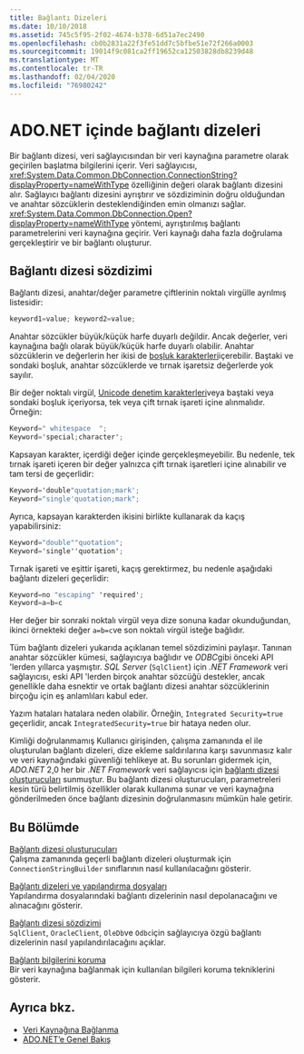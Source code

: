 ```yaml
---
title: Bağlantı Dizeleri
ms.date: 10/10/2018
ms.assetid: 745c5f95-2f02-4674-b378-6d51a7ec2490
ms.openlocfilehash: cb0b2831a22f3fe51dd7c5bfbe51e72f266a0003
ms.sourcegitcommit: 19014f9c081ca2ff19652ca12503828db8239d48
ms.translationtype: MT
ms.contentlocale: tr-TR
ms.lasthandoff: 02/04/2020
ms.locfileid: "76980242"
---
```

# <a name="connection-strings-in-adonet"></a>ADO.NET içinde bağlantı dizeleri

Bir bağlantı dizesi, veri sağlayıcısından bir veri kaynağına parametre olarak geçirilen başlatma bilgilerini içerir. Veri sağlayıcısı, <xref:System.Data.Common.DbConnection.ConnectionString?displayProperty=nameWithType> özelliğinin değeri olarak bağlantı dizesini alır. Sağlayıcı bağlantı dizesini ayrıştırır ve sözdiziminin doğru olduğundan ve anahtar sözcüklerin desteklendiğinden emin olmanızı sağlar. <xref:System.Data.Common.DbConnection.Open?displayProperty=nameWithType> yöntemi, ayrıştırılmış bağlantı parametrelerini veri kaynağına geçirir. Veri kaynağı daha fazla doğrulama gerçekleştirir ve bir bağlantı oluşturur.

## <a name="connection-string-syntax"></a>Bağlantı dizesi sözdizimi

Bağlantı dizesi, anahtar/değer parametre çiftlerinin noktalı virgülle ayrılmış listesidir:

```csharp
keyword1=value; keyword2=value;
```

Anahtar sözcükler büyük/küçük harfe duyarlı değildir. Ancak değerler, veri kaynağına bağlı olarak büyük/küçük harfe duyarlı olabilir. Anahtar sözcüklerin ve değerlerin her ikisi de [boşluk karakterleri](https://en.wikipedia.org/wiki/Whitespace_character#Unicode)içerebilir. Baştaki ve sondaki boşluk, anahtar sözcüklerde ve tırnak işaretsiz değerlerde yok sayılır.

Bir değer noktalı virgül, [Unicode denetim karakterleri](https://en.wikipedia.org/wiki/Unicode_control_characters)veya baştaki veya sondaki boşluk içeriyorsa, tek veya çift tırnak işareti içine alınmalıdır. Örneğin:

```csharp
Keyword=" whitespace  ";
Keyword='special;character';
```

Kapsayan karakter, içerdiği değer içinde gerçekleşmeyebilir. Bu nedenle, tek tırnak işareti içeren bir değer yalnızca çift tırnak işaretleri içine alınabilir ve tam tersi de geçerlidir:

```csharp
Keyword='double"quotation;mark';
Keyword="single'quotation;mark";
```

Ayrıca, kapsayan karakterden ikisini birlikte kullanarak da kaçış yapabilirsiniz:

```csharp
Keyword="double""quotation";
Keyword='single''quotation';
```

Tırnak işareti ve eşittir işareti, kaçış gerektirmez, bu nedenle aşağıdaki bağlantı dizeleri geçerlidir:

```csharp
Keyword=no "escaping" 'required';
Keyword=a=b=c
```

Her değer bir sonraki noktalı virgül veya dize sonuna kadar okunduğundan, ikinci örnekteki değer `a=b=c`ve son noktalı virgül isteğe bağlıdır.

Tüm bağlantı dizeleri yukarıda açıklanan temel sözdizimini paylaşır. Tanınan anahtar sözcükler kümesi, sağlayıcıya bağlıdır ve *ODBC*gibi önceki API 'lerden yıllarca yaşmıştır. *SQL Server* (`SqlClient`) için *.NET Framework* veri sağlayıcısı, eski API 'lerden birçok anahtar sözcüğü destekler, ancak genellikle daha esnektir ve ortak bağlantı dizesi anahtar sözcüklerinin birçoğu için eş anlamlıları kabul eder.

Yazım hataları hatalara neden olabilir. Örneğin, `Integrated Security=true` geçerlidir, ancak `IntegratedSecurity=true` bir hataya neden olur.

Kimliği doğrulanmamış Kullanıcı girişinden, çalışma zamanında el ile oluşturulan bağlantı dizeleri, dize ekleme saldırılarına karşı savunmasız kalır ve veri kaynağındaki güvenliği tehlikeye at. Bu sorunları gidermek için, *ADO.NET* 2,0 her bir *.NET Framework* veri sağlayıcısı için [bağlantı dizesi oluşturucuları](connection-string-builders.md) sunmuştur. Bu bağlantı dizesi oluşturucuları, parametreleri kesin türü belirtilmiş özellikler olarak kullanıma sunar ve veri kaynağına gönderilmeden önce bağlantı dizesinin doğrulanmasını mümkün hale getirir.

## <a name="in-this-section"></a>Bu Bölümde

[Bağlantı dizesi oluşturucuları](connection-string-builders.md)\
Çalışma zamanında geçerli bağlantı dizeleri oluşturmak için `ConnectionStringBuilder` sınıflarının nasıl kullanılacağını gösterir.

[Bağlantı dizeleri ve yapılandırma dosyaları](connection-strings-and-configuration-files.md)\
Yapılandırma dosyalarındaki bağlantı dizelerinin nasıl depolanacağını ve alınacağını gösterir.

[Bağlantı dizesi sözdizimi](connection-string-syntax.md)\
`SqlClient`, `OracleClient`, `OleDb`ve `Odbc`için sağlayıcıya özgü bağlantı dizelerinin nasıl yapılandırılacağını açıklar.

[Bağlantı bilgilerini koruma](protecting-connection-information.md)\
Bir veri kaynağına bağlanmak için kullanılan bilgileri koruma tekniklerini gösterir.

## <a name="see-also"></a>Ayrıca bkz.

- [Veri Kaynağına Bağlanma](/cpp/data/odbc/connecting-to-a-data-source)
- [ADO.NET’e Genel Bakış](ado-net-overview.md)
